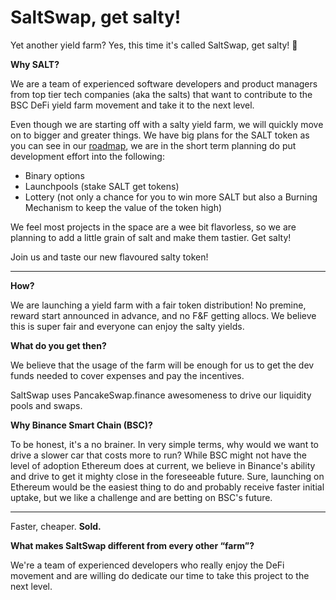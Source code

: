 # SaltSwap, get salty!

Yet another yield farm? Yes, this time it's called SaltSwap, get salty! 🧂

**Why SALT?**

We are a team of experienced software developers and product managers from top tier tech companies (aka the salts) that want to contribute to the BSC DeFi yield farm movement and take it to the next level.

Even though we are starting off with a salty yield farm, we will quickly move on to bigger and greater things. We have big plans for the SALT token as you can see in our [roadmap](roadmap.md), we are in the short term planning do put development effort into the following:

- Binary options
- Launchpools (stake SALT get tokens)
- Lottery (not only a chance for you to win more SALT but also a Burning Mechanism to keep the value of the token high)

We feel most projects in the space are a wee bit flavorless, so we are planning to add a little grain of salt and make them tastier. Get salty!

Join us and taste our new flavoured salty token!

---

**How?**

We are launching a yield farm with a fair token distribution! No premine, reward start announced in advance, and no F&F getting allocs. We believe this is super fair and everyone can enjoy the salty yields.

**What do you get then?**

We believe that the usage of the farm will be enough for us to get the dev funds needed to cover expenses and pay the incentives.

SaltSwap uses PancakeSwap.finance awesomeness to drive our liquidity pools and swaps.

**Why Binance Smart Chain \(BSC\)?**

To be honest, it's a no brainer. In very simple terms, why would we want to drive a slower car that costs more to run? While BSC might not have the level of adoption Ethereum does at current, we believe in Binance's ability and drive to get it mighty close in the foreseeable future. Sure, launching on Ethereum would be the easiest thing to do and probably receive faster initial uptake, but we like a challenge and are betting on BSC's future.

---

Faster, cheaper. **Sold.**

**What makes SaltSwap different from every other “farm”?**

We're a team of experienced developers who really enjoy the DeFi movement and are willing do dedicate our time to take this project to the next level.
